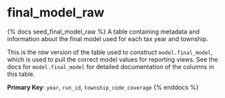 # final_model_raw

{% docs seed_final_model_raw %}
A table containing metadata and information about the final model used for
each tax year and township.

This is the _raw_ version of the table used to construct `model.final_model`,
which is used to pull the correct model values for reporting views. See the
docs for `model.final_model` for detailed documentation of the columns
in this table.

**Primary Key**: `year`, `run_id`, `township_code_coverage`
{% enddocs %}
